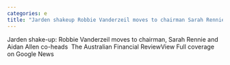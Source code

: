 ```yaml
---
categories: e
title: "Jarden shakeup Robbie Vanderzeil moves to chairman Sarah Rennie and Aidan Allen coheads  The Australian Financial Review"
---
```

Jarden shake-up: Robbie Vanderzeil moves to chairman, Sarah Rennie and Aidan Allen co-heads&nbsp;&nbsp;The Australian Financial ReviewView Full coverage on Google News